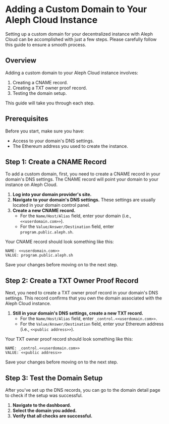 # Adding a Custom Domain to Your Aleph Cloud Instance

Setting up a custom domain for your decentralized instance with Aleph Cloud can be accomplished with just a few steps. Please carefully follow this guide to ensure a smooth process.

## Overview

Adding a custom domain to your Aleph Cloud instance involves:

1. Creating a CNAME record.
2. Creating a TXT owner proof record.
3. Testing the domain setup.

This guide will take you through each step.

## Prerequisites

Before you start, make sure you have:

- Access to your domain's DNS settings.
- The Ethereum address you used to create the instance.


## Step 1: Create a CNAME Record

To add a custom domain, first, you need to create a CNAME record in your domain's DNS settings. The CNAME record will point your domain to your instance on Aleph Cloud.

1. **Log into your domain provider's site.**
2. **Navigate to your domain's DNS settings.** These settings are usually located in your domain control panel.
3. **Create a new CNAME record.**
   - For the `Name/Host/Alias` field, enter your domain (i.e., `<<userdomain.com>>`).
   - For the `Value/Answer/Destination` field, enter `program.public.aleph.sh`.

Your CNAME record should look something like this:

    NAME: <<userdomain.com>>
    VALUE: program.public.aleph.sh

Save your changes before moving on to the next step.


## Step 2: Create a TXT Owner Proof Record

Next, you need to create a TXT owner proof record in your domain's DNS settings. This record confirms that you own the domain associated with the Aleph Cloud instance.

1. **Still in your domain's DNS settings, create a new TXT record.**
   - For the `Name/Host/Alias` field, enter `_control.<<userdomain.com>>`.
   - For the `Value/Answer/Destination` field, enter your Ethereum address (i.e., `<<public address>>`).

Your TXT owner proof record should look something like this:

    NAME: _control.<<userdomain.com>>
    VALUE: <<public address>>

Save your changes before moving on to the next step.


## Step 3: Test the Domain Setup

After you've set up the DNS records, you can go to the domain detail page to check if the setup was successful.

1. **Navigate to the dashboard.**
2. **Select the domain you added.**
3. **Verify that all checks are successful.** 

